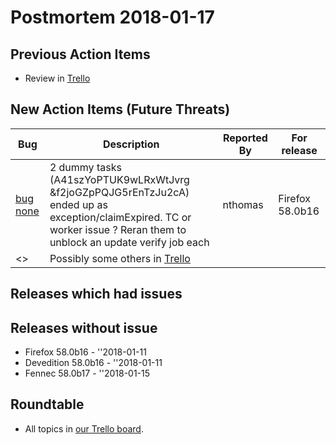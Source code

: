 # Postmortem 2018-01-17

## Previous Action Items

* Review in [Trello](https://trello.com/b/xLXT4chg/release-postmortem)

## New Action Items (Future Threats)

| Bug                                                           | Description                | Reported By         | For release |
| ------------------------------------------------------------- | -------------------------- | ------------------- | ----------- |
| [bug none](https://bugzil.la/none)  | 2 dummy tasks (A41szYoPTUK9wLRxWtJvrg &f2joGZpPQJG5rEnTzJu2cA) ended up as exception/claimExpired. TC or worker issue ? Reran them to unblock an update verify job each | nthomas  | Firefox 58.0b16 |
| <> | Possibly some others in [Trello](https://trello.com/b/xLXT4chg/release-postmortem) | | | | |

## Releases which had issues


## Releases without issue

* Firefox 58.0b16 - ''2018-01-11
* Devedition 58.0b16 - ''2018-01-11
* Fennec 58.0b17 - ''2018-01-15

## Roundtable
- All topics in [our Trello board](https://trello.com/b/xLXT4chg/release-postmortem).